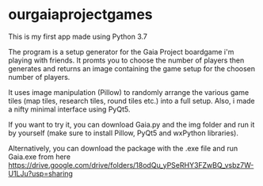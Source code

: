# ourgaiaprojectgames

This is my first app made using Python 3.7

The program is a setup generator for the Gaia Project boardgame i'm playing with friends. It promts you to choose the number of players then generates and returns an image containing the game setup for the choosen number of players.

It uses image manipulation (Pillow) to randomly arrange the various game tiles (map tiles, research tiles, round tiles etc.) into a full setup.
Also, i made a nifty minimal interface using PyQt5.

If you want to try it, you can  download Gaia.py and the img folder and run it by yourself (make sure to install Pillow, PyQt5 and wxPython libraries).

Alternatively, you can download the package with the .exe file and run Gaia.exe from here https://drive.google.com/drive/folders/18odQu_yPSeRHY3FZwBQ_vsbz7W-U1LJu?usp=sharing
